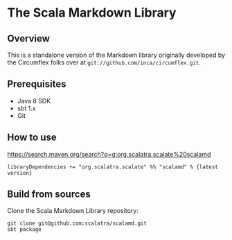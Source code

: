 # The Scala Markdown Library

## Overview

This is a standalone version of the Markdown library originally developed by the Circumflex folks over at `git://github.com/inca/circumflex.git`.

## Prerequisites

* Java 8 SDK
* sbt 1.x
* Git

## How to use

https://search.maven.org/search?q=g:org.scalatra.scalate%20scalamd

```
libraryDependencies += "org.scalatra.scalate" %% "scalamd" % {latest version}
```

## Build from sources

Clone the Scala Markdown Library repository:

```
git clone git@github.com:scalatra/scalamd.git
sbt package
```

